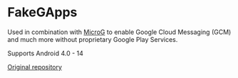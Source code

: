 # FakeGApps
Used in combination with [MicroG](https://microg.org/) to enable Google Cloud Messaging (GCM) and much more without proprietary Google Play Services.

Supports Android 4.0 - 14

[Original repository](https://github.com/whew-inc/FakeGApps)